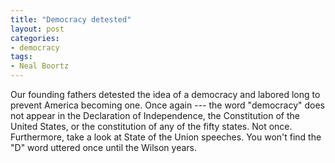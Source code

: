 ```yaml
---
title: "Democracy detested"
layout: post
categories:
- democracy
tags:
- Neal Boortz
---
```


Our founding fathers detested the idea of a democracy and labored long to prevent America becoming one. Once again --- the word "democracy" does not appear in the Declaration of Independence, the Constitution of the United States, or the constitution of any of the fifty states. Not once. Furthermore, take a look at State of the Union speeches. You won't find the "D" word uttered once until the Wilson years.

